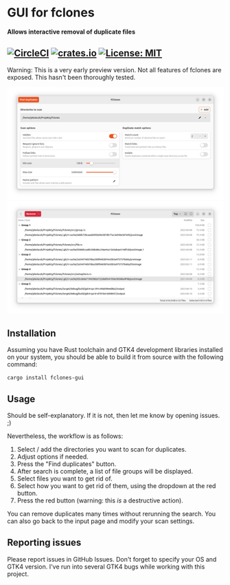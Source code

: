 GUI for fclones
=======================
**Allows interactive removal of duplicate files**

[![CircleCI](https://circleci.com/gh/pkolaczk/fclones-gui.svg?style=shield)](https://circleci.com/gh/pkolaczk/fclones-gui)
[![crates.io](https://img.shields.io/crates/v/fclones-gui.svg)](https://crates.io/crates/fclones-gui)
[![License: MIT](https://img.shields.io/badge/License-MIT-yellow.svg)](https://opensource.org/licenses/MIT)
---

Warning: This is a very early preview version.
Not all features of fclones are exposed. 
This hasn't been thoroughly tested.

![](screenshots/input.png)
![](screenshots/duplicates.png)

## Installation

Assuming you have Rust toolchain and GTK4 development libraries installed on your system,
you should be able to build it from source with the following command:

```shell
cargo install fclones-gui
```

## Usage
Should be self-explanatory. If it is not, then let me know by opening issues. ;)

Nevertheless, the workflow is as follows:

1. Select / add the directories you want to scan for duplicates.
2. Adjust options if needed.
3. Press the "Find duplicates" button. 
4. After search is complete, a list of file groups will be displayed.
5. Select files you want to get rid of. 
6. Select how you want to get rid of them, using the dropdown at the red button. 
7. Press the red button (warning: this *is* a destructive action).

You can remove duplicates many times without rerunning the search.
You can also go back to the input page and modify your scan settings.

## Reporting issues
Please report issues in GitHub Issues.
Don't forget to specify your OS and GTK4 version.
I've run into several GTK4 bugs while working with this project.
